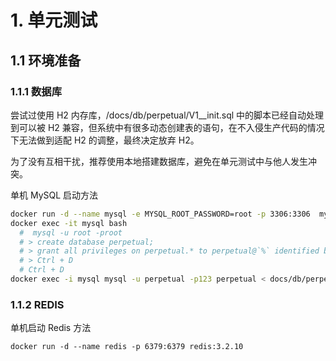 # 1. 单元测试

## 1.1 环境准备

### 1.1.1 数据库

尝试过使用 H2 内存库，/docs/db/perpetual/V1__init.sql 中的脚本已经自动处理到可以被 H2 兼容，但系统中有很多动态创建表的语句，在不入侵生产代码的情况下无法做到适配 H2 的调整，最终决定放弃 H2。

为了没有互相干扰，推荐使用本地搭建数据库，避免在单元测试中与他人发生冲突。

单机 MySQL 启动方法

```bash
docker run -d --name mysql -e MYSQL_ROOT_PASSWORD=root -p 3306:3306  mysql:5.6.40
docker exec -it mysql bash
  #  mysql -u root -proot
  # > create database perpetual;
  # > grant all privileges on perpetual.* to perpetual@`%` identified by '123';
  # > Ctrl + D
  # Ctrl + D
docker exec -i mysql mysql -u perpetual -p123 perpetual < docs/db/perpetual/V1__init.sql
```

### 1.1.2 REDIS

单机启动 Redis 方法

```
docker run -d --name redis -p 6379:6379 redis:3.2.10
```

